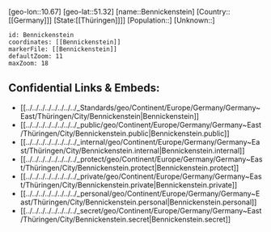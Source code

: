 ﻿---
location: [51.32,10.67]
mapzoom: [7,12] 
mapmarker: city 
type: City
tags:
- geo/City


SpocWebEntityId: 29100
isDeleted: false
confidential: public

---
[geo-lon::10.67]
[geo-lat::51.32]
[name::Bennickenstein]
[Country::[[Germany]]]
[State:[[Thüringen]]]]
[Population::]
[Unknown::]


```leaflet
id: Bennickenstein
coordinates: [[Bennickenstein]]
markerFile: [[Bennickenstein]]
defaultZoom: 11 
maxZoom: 18
```


## Confidential Links & Embeds: 
- [[../../../../../../../../_Standards/geo/Continent/Europe/Germany/Germany~East/Thüringen/City/Bennickenstein|Bennickenstein]] 
- [[../../../../../../../../_public/geo/Continent/Europe/Germany/Germany~East/Thüringen/City/Bennickenstein.public|Bennickenstein.public]] 
- [[../../../../../../../../_internal/geo/Continent/Europe/Germany/Germany~East/Thüringen/City/Bennickenstein.internal|Bennickenstein.internal]] 
- [[../../../../../../../../_protect/geo/Continent/Europe/Germany/Germany~East/Thüringen/City/Bennickenstein.protect|Bennickenstein.protect]] 
- [[../../../../../../../../_private/geo/Continent/Europe/Germany/Germany~East/Thüringen/City/Bennickenstein.private|Bennickenstein.private]] 
- [[../../../../../../../../_personal/geo/Continent/Europe/Germany/Germany~East/Thüringen/City/Bennickenstein.personal|Bennickenstein.personal]] 
- [[../../../../../../../../_secret/geo/Continent/Europe/Germany/Germany~East/Thüringen/City/Bennickenstein.secret|Bennickenstein.secret]] 
